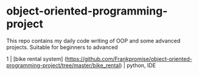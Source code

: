# object-oriented-programming-project
This repo contains my daily code writing of OOP and some advanced projects. Suitable for beginners to advanced


1 | [bike rental system] (https://github.com/Frankpromise/object-oriented-programming-project/tree/master/bike_rental) | python, IDE
